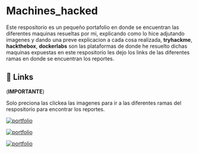 
# Machines_hacked

Este respositorio es un pequeño portafolio en donde se encuentran las diferentes maquinas resueltas por mi, explicando como lo hice adjutando imagenes y dando una preve explicacion a cada cosa realizada, **tryhackme**, **hackthebox**, **dockerlabs** son las plataformas de donde he resuelto dichas maquinas expuestas en este respositorio les dejo los links de las diferentes ramas en donde se encuentran los reportes. 


## 🔗 Links
(**IMPORTANTE**) 

Solo preciona las clickea las imagenes para ir a las diferentes ramas del respositorio para encontrar los reportes. 

[![portfolio](https://th.bing.com/th/id/OIP.vCNpowZQvC2qVEQEyWGqSQHaEK?rs=1&pid=ImgDetMain)](https://github.com/Ezequiel59/Machines_hacked/tree/TryHackMe?tab=readme-ov-file)

[![portfolio](https://miro.medium.com/v2/resize:fit:1169/1*1sDyhew8Sm5PdXLgqwppqA.png)](https://github.com/Ezequiel59/Machines_hacked/tree/HackTheBox?tab=readme-ov-file)

[![portfolio](https://dockerlabs.es/images/logos/logo.png)](https://github.com/Ezequiel59/Machines_hacked/tree/dockerlabs?tab=readme-ov-file)
